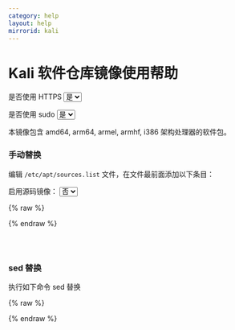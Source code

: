 ```yaml
---
category: help
layout: help
mirrorid: kali
---
```


# Kali 软件仓库镜像使用帮助

<form class="form-inline">
<div class="form-group">
	<label>是否使用 HTTPS</label>
	<select id="http-select" class="form-control content-select" data-target="#content-0,#content-1">
	  <option data-http_protocol="https://" selected>是</option>
	  <option data-http_protocol="http://">否</option>
	</select>
</div>
</form>


<form class="form-inline">
<div class="form-group">
	<label>是否使用 sudo</label>
	<select id="sudo-select" class="form-control content-select" data-target="#content-0,#content-1">
	  <option data-sudo="sudo " selected>是</option>
	  <option data-sudo="">否</option>
	</select>
</div>
</form>



本镜像包含 amd64, arm64, armel, armhf, i386 架构处理器的软件包。

### 手动替换
编辑 `/etc/apt/sources.list` 文件，在文件最前面添加以下条目：



<form class="form-inline">
<div class="form-group">
  <label>启用源码镜像：</label>
    <select id="select-0-0" class="form-control content-select" data-target="#content-0">
      <option data-enable_source="# " selected>否</option>
      <option data-enable_source="">是</option>
    </select>
</div>
</form>

{% raw %}
<script id="template-0" type="x-tmpl-markup">
deb {{http_protocol}}{{mirror}} kali-rolling main non-free contrib
{{enable_source}}deb-src {{http_protocol}}{{mirror}} kali-rolling main non-free contrib
</script>
{% endraw %}

<p></p>

<pre>
<code id="content-0" class="language-properties" data-template="#template-0" data-select="#http-select,#sudo-select,#select-0-0">
</code>
</pre>


### sed 替换

执行如下命令 sed 替换



{% raw %}
<script id="template-1" type="x-tmpl-markup">
{{sudo}}sed -i "s@http://http.kali.org/kali@{{http_protocol}}{{mirror}}@g" /etc/apt/sources.list
</script>
{% endraw %}

<p></p>

<pre>
<code id="content-1" class="language-bash" data-template="#template-1" data-select="#http-select,#sudo-select">
</code>
</pre>


